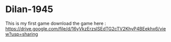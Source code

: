 # Dilan-1945
This is my first game
download the game here : https://drive.google.com/file/d/16yVkzErzslSEdTG2cTV2KhyP4BEekhx6/view?usp=sharing
